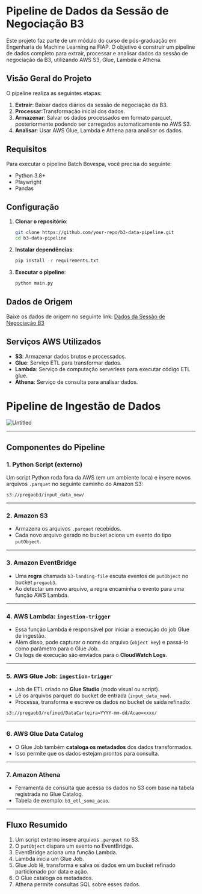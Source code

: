 # Pipeline de Dados da Sessão de Negociação B3

Este projeto faz parte de um módulo do curso de pós-graduação em Engenharia de Machine Learning na FIAP. O objetivo é construir um pipeline de dados completo para extrair, processar e analisar dados da sessão de negociação da B3, utilizando AWS S3, Glue, Lambda e Athena.

## Visão Geral do Projeto

O pipeline realiza as seguintes etapas:
1. **Extrair**: Baixar dados diários da sessão de negociação da B3.
2. **Processar**:Transformação inicial dos dados.
3. **Armazenar**: Salvar os dados processados em formato parquet, posteriormente podendo ser carregados automaticamente no AWS S3.
4. **Analisar**: Usar AWS Glue, Lambda e Athena para analisar os dados.

## Requisitos

Para executar o pipeline Batch Bovespa, você precisa do seguinte:
- Python 3.8+
- Playwright
- Pandas

## Configuração

1. **Clonar o repositório**:
    ```sh
    git clone https://github.com/your-repo/b3-data-pipeline.git
    cd b3-data-pipeline
    ```

2. **Instalar dependências**:
    ```sh
    pip install -r requirements.txt
    ```

3. **Executar o pipeline**:
    ```sh
    python main.py
    ```

## Dados de Origem

Baixe os dados de origem no seguinte link:
[Dados da Sessão de Negociação B3](https://sistemaswebb3-listados.b3.com.br/indexPage/day/IBOV?language=pt-br)

## Serviços AWS Utilizados

- **S3**: Armazenar dados brutos e processados.
- **Glue**: Serviço ETL para transformar dados.
- **Lambda**: Serviço de computação serverless para executar código ETL glue.
- **Athena**: Serviço de consulta para analisar dados.

# Pipeline de Ingestão de Dados

![Untitled](https://github.com/user-attachments/assets/64f30b81-138a-4bac-93b1-a7d9e1466163)

---

## Componentes do Pipeline

### 1. Python Script (externo)

Um script Python roda fora da AWS (em um ambiente loca) e insere novos arquivos `.parquet` no seguinte caminho do Amazon S3:

```
s3://pregaob3/input_data_new/
```

---

### 2. Amazon S3

- Armazena os arquivos `.parquet` recebidos.
- Cada novo arquivo gerado no bucket aciona um evento do tipo `putObject`.

---

### 3. Amazon EventBridge

- Uma **regra** chamada `b3-landing-file` escuta eventos de `putObject` no bucket `pregaob3`.
- Ao detectar um novo arquivo, a regra encaminha o evento para uma função AWS Lambda.

---

### 4. AWS Lambda: `ingestion-trigger`

- Essa função Lambda é responsável por iniciar a execução do job Glue de ingestão.
- Além disso, pode capturar o nome do arquivo (`object key`) e passá-lo como parâmetro para o Glue Job.
- Os logs de execução são enviados para o **CloudWatch Logs**.

---

### 5. AWS Glue Job: `ingestion-trigger`

- Job de ETL criado no **Glue Studio** (modo visual ou script).
- Lê os arquivos parquet do bucket de entrada (`input_data_new`).
- Processa, transforma e escreve os dados no bucket de saída refinado:

```
s3://pregaob3/refined/DataCarteira=YYYY-mm-dd/Acao=xxxx/
```

---

### 6. AWS Glue Data Catalog

- O Glue Job também **cataloga os metadados** dos dados transformados.
- Isso permite que os dados estejam prontos para consulta.

---

### 7. Amazon Athena

- Ferramenta de consulta que acessa os dados no S3 com base na tabela registrada no Glue Catalog.
- Tabela de exemplo: `b3_etl_soma_acao`.

---

## Fluxo Resumido

1. Um script externo insere arquivos `.parquet` no S3.
2. O `putObject` dispara um evento no EventBridge.
3. EventBridge aciona uma função Lambda.
4. Lambda inicia um Glue Job.
5. Glue Job lê, transforma e salva os dados em um bucket refinado particionado por data e ação.
6. O Glue cataloga os metadados.
7. Athena permite consultas SQL sobre esses dados.
